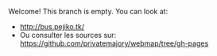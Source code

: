 Welcome! This branch is empty. You can look at:
* http://bus.pejiko.tk/
* Ou consulter les sources sur: https://github.com/privatemajory/webmap/tree/gh-pages
